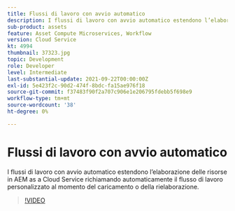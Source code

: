 ```yaml
---
title: Flussi di lavoro con avvio automatico
description: I flussi di lavoro con avvio automatico estendono l’elaborazione delle risorse richiamando automaticamente il flusso di lavoro personalizzato al momento del caricamento o della rielaborazione.
sub-product: assets
feature: Asset Compute Microservices, Workflow
version: Cloud Service
kt: 4994
thumbnail: 37323.jpg
topic: Development
role: Developer
level: Intermediate
last-substantial-update: 2021-09-22T00:00:00Z
exl-id: 5e423f2c-90d2-474f-8bdc-fa15ae976f18
source-git-commit: f37483f90f2a707c906e1e206795fdebb5f698e9
workflow-type: tm+mt
source-wordcount: '38'
ht-degree: 0%

---
```


# Flussi di lavoro con avvio automatico

I flussi di lavoro con avvio automatico estendono l’elaborazione delle risorse in AEM as a Cloud Service richiamando automaticamente il flusso di lavoro personalizzato al momento del caricamento o della rielaborazione.

>[!VIDEO](https://video.tv.adobe.com/v/37323/?quality=12&learn=on&hidetitle=true)
